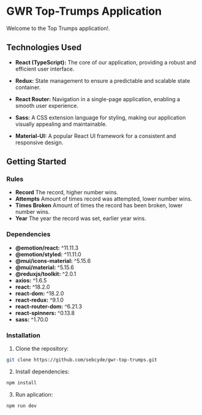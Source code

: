 # GWR Top-Trumps Application

Welcome to the Top Trumps application!.

## Technologies Used

- **React (TypeScript):** The core of our application, providing a robust and efficient user interface.

- **Redux:** State management to ensure a predictable and scalable state container.

- **React Router:** Navigation in a single-page application, enabling a smooth user experience.

- **Sass:** A CSS extension language for styling, making our application visually appealing and maintainable.

- **Material-UI:** A popular React UI framework for a consistent and responsive design.

## Getting Started

### Rules

- **Record** The record, higher number wins.
- **Attempts** Amount of times record was attempted, lower number wins.
- **Times Broken** Amount of times the record has been broken, lower number wins.
- **Year** The year the record was set, earlier year wins.

### Dependencies

- **@emotion/react:** ^11.11.3
- **@emotion/styled:** ^11.11.0
- **@mui/icons-material:** ^5.15.6
- **@mui/material:** ^5.15.6
- **@reduxjs/toolkit:** ^2.0.1
- **axios:** ^1.6.5
- **react:** ^18.2.0
- **react-dom:** ^18.2.0
- **react-redux:** ^9.1.0
- **react-router-dom:** ^6.21.3
- **react-spinners:** ^0.13.8
- **sass:** ^1.70.0

### Installation

1. Clone the repository:

```bash
git clone https://github.com/sebcyde/gwr-top-trumps.git
```

2. Install dependencies:

```bash
npm install
```

3. Run aplication:

```bash
npm run dev
```
